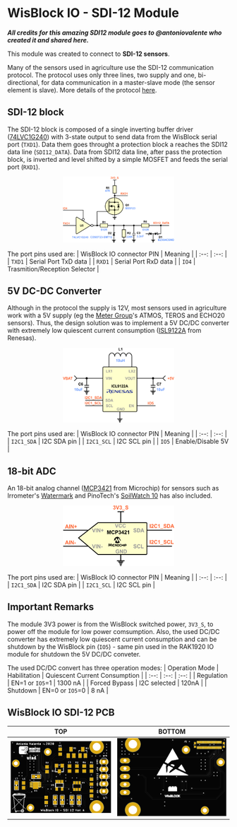 # WisBlock IO - SDI-12 Module

_**All credits for this amazing SDI12 module goes to @antoniovalente who created it and shared here.**_    

This module was created to connect to **SDI-12 sensors**. 

Many of the sensors used in agriculture use the SDI-12 communication protocol. The protocol uses only three lines, two supply and one, bi-directional, for data communication in a master-slave mode (the sensor element is slave). More details of the protocol [here](http://www.sdi-12.org/).

## SDI-12 block

The SDI-12 block is composed of a single inverting buffer driver ([74LVC1G240](https://www.ti.com/product/SN74LVC1G240)) with 3-state output to send data from the WisBlock serial port (`TXD1`). Data them goes throught a protection block a reaches the SDI12 data line (`SDI12_DATA`). Data from SDI12 data line, after pass the protection block, is inverted and level shifted by a simple MOSFET and feeds the serial port (`RXD1`).

<center><img src="..\..\..\assets\SDI12-block-Valente.png" alt="ISL9122A" width=50%></center>

The port pins used are:
| WisBlock IO connector PIN | Meaning |
| :--: | :--: |
| `TXD1` | Serial Port TxD data |
| `RXD1` | Serial Port RxD data |
| `IO4`  | Trasmition/Reception Selector |

## 5V DC-DC Converter

Although in the protocol the supply is 12V, most sensors used in agriculture work with a 5V supply (eg the [Meter Group](https://www.metergroup.com/environment/products/)'s ATMOS, TEROS and ECHO20 sensors). Thus, the design solution was to implement a 5V DC/DC converter with extremely low quiescent current consumption ([ISL9122A](https://www.renesas.com/in/en/products/power-management/switching-regulators/integrated-fet-regulators/device/ISL9122A.html) from Renesas). 

<center><img src="..\..\..\assets\DC-DC-converter-Valente.png" alt="ISL9122A" width=50%></center>

The port pins used are:
| WisBlock IO connector PIN | Meaning |
| :--: | :--: |
| `I2C1_SDA` | I2C SDA pin |
| `I2C1_SCL` | I2C SCL pin |
| `IO5`  | Enable/Disable 5V |

## 18-bit ADC

An 18-bit analog channel ([MCP3421](https://www.microchip.com/wwwproducts/en/en520011) from Microchip) for sensors such as Irrometer's [Watermark](https://www.irrometer.com/sensors.html#wm) and PinoTech's [SoilWatch 10](https://pino-tech.eu/soilwatch10/) has also included.

<center><img src="..\..\..\assets\ADC-18b-Valente.png" alt="ISL9122A" width=50%></center>

The port pins used are:
| WisBlock IO connector PIN | Meaning |
| :--: | :--: |
| `I2C1_SDA` | I2C SDA pin |
| `I2C1_SCL` | I2C SCL pin |

## Important Remarks

The module 3V3 power is from the WisBlock switched power, `3V3_S`, to power off the module for low power comsumption. Also, the used DC/DC converter has extremely low quiescent current consumption and can be shutdown by the WisBlock pin (`IO5`) - same pin used in the RAK1920 IO module for shutdown the 5V DC/DC conveter.

The used DC/DC convert has three operation modes:
| Operation Mode | Habilitation | Quiescent Current Consumption |
| :--: | :--: | :--: |
| Regulation | EN=1 or `IO5`=1 | 1300 nA |
| Forced Bypass | I2C selected | 120nA  |
| Shutdown | EN=0 or `IO5`=0 | 8 nA |
 

 ## WisBlock IO SDI-12 PCB
| TOP | BOTTOM |
| :--: | :--: |
| ![PCB-TOP](../../../assets/WisBlockIO-SDI12-PCB-Top-Valente.png) | ![PCB-BOT](../../../assets/WisBlockIO-SDI12-PCB-Bot-Valente.png) |     
